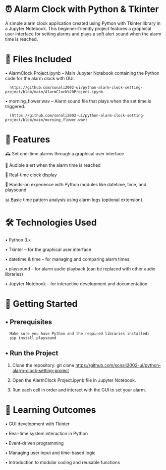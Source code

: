 # ⏰ Alarm Clock with Python & Tkinter

A simple alarm clock application created using Python with Tkinter library in a Jupyter Notebook. This beginner-friendly project features a graphical user interface for setting alarms and plays a soft alert sound when the alarm time is reached.



# 📁 Files Included

•	AlarmClock Project.ipynb – Main Jupyter Notebook containing the Python code for the alarm clock with GUI.

      https://github.com/sonali2002-ui/python-alarm-clock-setting-project/blob/main/AlarmClock%20Project.ipynb
      
      

•	morning_flower.wav – Alarm sound file that plays when the set time is triggered.
      
      (https://github.com/sonali2002-ui/python-alarm-clock-setting-project/blob/main/morning_flower.wav)
      
      


# 📌 Features

🕰️ Set one-time alarms through a graphical user interface

🔔 Audible alert when the alarm time is reached

📅 Real-time clock display

🧠 Hands-on experience with Python modules like datetime, time, and playsound

📊 Basic time pattern analysis using alarm logs (optional extension)



# 🛠️ Technologies Used

•	Python 3.x

•	Tkinter – for the graphical user interface

•	datetime & time – for managing and comparing alarm times

•	playsound – for alarm audio playback (can be replaced with other audio libraries)

•	Jupyter Notebook – for interactive development and documentation




# 🚀 Getting Started

## •	Prerequisites

      Make sure you have Python and the required libraries installed:
      pip install playsound

## •	Run the Project 

1. Clone the repository: git clone https://github.com/sonali2002-ui/python-alarm-clock-setting-project


2. Open the AlarmClock Project.ipynb file in Jupyter Notebook.


3. Run each cell in order and interact with the GUI to set your alarm.



# 🎯 Learning Outcomes

•	GUI development with Tkinter

•	Real-time system interaction in Python

•	Event-driven programming

•	Managing user input and time-based logic

•	Introduction to modular coding and reusable functions
